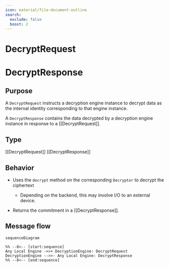 ```yaml
---
icon: material/file-document-outline
search:
  exclude: false
  boost: 2
---
```


<div class="message" markdown>

# DecryptRequest

# DecryptResponse

## Purpose

<!-- --8<-- [start:purpose] -->
A `DecryptRequest` instructs a decryption engine instance to decrypt data as the internal identity
corresponding to that engine instance.

A `DecryptResponse` contains the data decrypted by a decryption engine instance in response to a
[[DecryptRequest]].
<!-- --8<-- [end:purpose] -->

## Type

<!-- --8<-- [start:type] -->
[[DecryptRequest]]
[[DecryptResponse]]
<!-- --8<-- [end:type] -->

## Behavior

<!-- --8<-- [start:behavior] -->
- Uses the `decrypt` method on the corresponding `Decryptor` to decrypt the ciphertext

    - Depending on the backend, this may involve I/O to an external device.

- Returns the commitment in a [[DecryptResponse]].
<!-- --8<-- [end:behavior] -->

## Message flow

<!-- --8<-- [start:messages] -->
```mermaid
sequenceDiagram

%% --8<-- [start:sequence]
Any Local Engine ->>+ DecryptionEngine: DecryptRequest
DecryptionEngine -->>- Any Local Engine: DecryptResponse
%% --8<-- [end:sequence]
```
<!-- --8<-- [end:messages] -->

</div>
